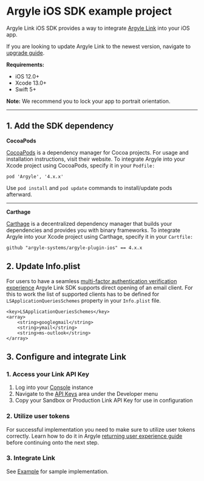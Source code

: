 # Argyle iOS SDK example project

Argyle Link iOS SDK provides a way to integrate [Argyle Link](https://argyle.io/docs/argyle-link) into your iOS app.

If you are looking to update Argyle Link to the newest version, navigate to [upgrade guide](https://github.com/argyle-systems/argyle-link-ios/blob/master/UPGRADING.md).

**Requirements:**
- iOS 12.0+
- Xcode 13.0+
- Swift 5+ 
  
**Note:** We recommend you to lock your app to portrait orientation.

---

## 1. Add the SDK dependency

**CocoaPods**

[CocoaPods](https://cocoapods.org/) is a dependency manager for Cocoa projects. For usage and installation instructions, visit their website. To integrate Argyle into your Xcode project using CocoaPods, specify it in your `Podfile:`

`pod 'Argyle', '4.x.x'`

Use `pod install` and `pod update` commands to install/update pods afterward.

--- 

**Carthage**

[Carthage](https://github.com/Carthage/Carthage) is a decentralized dependency manager that builds your dependencies and provides you with binary frameworks. To integrate Argyle into your Xcode project using Carthage, specify it in your `Cartfile:`

`github "argyle-systems/argyle-plugin-ios" == 4.x.x`

## 2. Update Info.plist
For users to have a seamless [multi-factor authentication verification experience](https://argyle.com/docs/products/link-4#mfa-screen) Argyle Link SDK supports direct opening of an email client. For this to work the list of supported clients has to be defined for `LSApplicationQueriesSchemes` property in your `Info.plist` file.
```
<key>LSApplicationQueriesSchemes</key>
<array>
    <string>googlegmail</string>
    <string>ymail</string>
    <string>ms-outlook</string>
</array>
```

## 3. Configure and integrate Link
### 1. Access your Link API Key
1. Log into your [Console](https://console.argyle.com/api-keys) instance
2. Navigate to the [API Keys](https://console.argyle.com/api-keys) area under the Developer menu
3. Copy your Sandbox or Production Link API Key for use in configuration

### 2. Utilize user tokens
For successful implementation you need to make sure to utilize user tokens correctly. Learn how to do it in Argyle [returning user experience guide](https://argyle.com/docs/products/returning-users-experience#suggested-flow-for-user-token-usage) before continuing onto the next step.

### 3. Integrate Link
See [Example](https://github.com/argyle-systems/argyle-link-ios/tree/master/ArgyleExample) for sample implementation.
